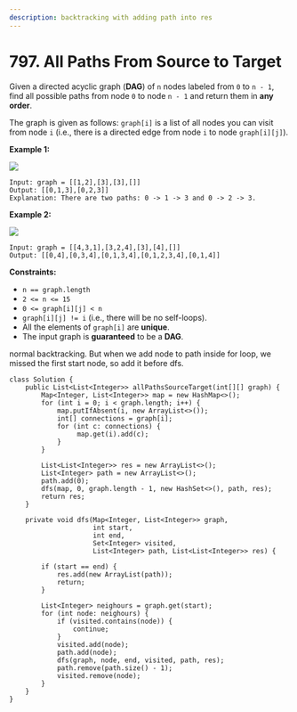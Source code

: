 ```yaml
---
description: backtracking with adding path into res
---
```


# 797. All Paths From Source to Target



Given a directed acyclic graph (**DAG**) of `n` nodes labeled from `0` to `n - 1`, find all possible paths from node `0` to node `n - 1` and return them in **any order**.

The graph is given as follows: `graph[i]` is a list of all nodes you can visit from node `i` (i.e., there is a directed edge from node `i` to node `graph[i][j]`).

&#x20;

**Example 1:**

![](https://assets.leetcode.com/uploads/2020/09/28/all\_1.jpg)

```
Input: graph = [[1,2],[3],[3],[]]
Output: [[0,1,3],[0,2,3]]
Explanation: There are two paths: 0 -> 1 -> 3 and 0 -> 2 -> 3.
```

**Example 2:**

![](https://assets.leetcode.com/uploads/2020/09/28/all\_2.jpg)

```
Input: graph = [[4,3,1],[3,2,4],[3],[4],[]]
Output: [[0,4],[0,3,4],[0,1,3,4],[0,1,2,3,4],[0,1,4]]
```

&#x20;

**Constraints:**

* `n == graph.length`
* `2 <= n <= 15`
* `0 <= graph[i][j] < n`
* `graph[i][j] != i` (i.e., there will be no self-loops).
* All the elements of `graph[i]` are **unique**.
* The input graph is **guaranteed** to be a **DAG**.

normal backtracking. But when we add node to path inside for loop, we missed the first start node, so add it before dfs.&#x20;

```
class Solution {
    public List<List<Integer>> allPathsSourceTarget(int[][] graph) {
        Map<Integer, List<Integer>> map = new HashMap<>();
        for (int i = 0; i < graph.length; i++) {
            map.putIfAbsent(i, new ArrayList<>());
            int[] connections = graph[i];
            for (int c: connections) {
                 map.get(i).add(c);
            }
        }
        
        List<List<Integer>> res = new ArrayList<>();
        List<Integer> path = new ArrayList<>();
        path.add(0);
        dfs(map, 0, graph.length - 1, new HashSet<>(), path, res);
        return res;
    }
    
    private void dfs(Map<Integer, List<Integer>> graph,
                     int start,
                     int end,
                     Set<Integer> visited, 
                     List<Integer> path, List<List<Integer>> res) {
        
        if (start == end) {
            res.add(new ArrayList(path));
            return;
        }
        
        List<Integer> neighours = graph.get(start);
        for (int node: neighours) {
            if (visited.contains(node)) {
                continue;
            }
            visited.add(node);
            path.add(node);
            dfs(graph, node, end, visited, path, res);
            path.remove(path.size() - 1);
            visited.remove(node);
        }
    }
}
```
